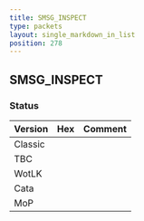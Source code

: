 ```yaml
---
title: SMSG_INSPECT
type: packets
layout: single_markdown_in_list
position: 278
---
```


## SMSG_INSPECT

### Status

Version | Hex | Comment
---------- | ---------- | ---------- 
Classic |  |  
TBC |  |  
WotLK |  |  
Cata |  |  
MoP |  |  